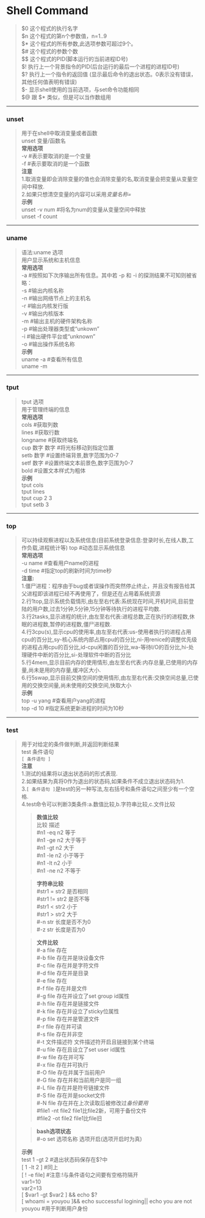 # Shell Command
> $0 这个程式的执行名字   
> $n 这个程式的第n个参数值，n=1..9  
> $\* 这个程式的所有参数,此选项参数可超过9个。   
> $# 这个程式的参数个数  
> $$ 这个程式的PID(脚本运行的当前进程ID号)   
> $! 执行上一个背景指令的PID(后台运行的最后一个进程的进程ID号)  
> $? 执行上一个指令的返回值 (显示最后命令的退出状态。0表示没有错误，其他任何值表明有错误)  
> $- 显示shell使用的当前选项，与set命令功能相同    
> $@ 跟 $* 类似，但是可以当作数组用     
****
### unset
> 用于在shell中取消变量或者函数      
> unset 变量/函数名             
> **常用选项**        
> -v			#表示要取消的是一个变量     
> -f			#表示要取消的是一个函数     
> **注意**      
> 1.取消变量即会消除变量的值也会消除变量的名,取消变量会把变量从变量空间中释放.    
> 2.如果只想清空变量的内容可以采用*变量名称=*      
> **示例**       
> unset -v num		#将名为num的变量从变量空间中释放       
> unset -f count         
****       
### uname      
> 语法:uname 选项     
> 用户显示系统和主机信息        
> **常用选项**        
> -a	#按照如下次序输出所有信息。其中若 -p 和 -i 的探测结果不可知则被省略：       
> -s	#输出内核名称        
> -n	#输出网络节点上的主机名      
> -r	#输出内核发行版       
> -v	#输出内核版本       
> -m	#输出主机的硬件架构名称        
> -p	#输出处理器类型或“unkown”      
> -i	#输出硬件平台或“unknown”         
> -o	#输出操作系统名称       
> **示例**     
> uname -a	#查看所有信息     
> uname -m              
****
### tput
> tput 选项          
> 用于管理终端的信息          
> **常用选项**           
> cols			#获取列数   
> lines			#获取行数   
> longname		#获取终端名         
> cup 数字 数字		#将光标移动到指定位置          
> setb 数字		#设置终端背景,数字范围为0-7         
> setf 数字		#设置终端文本前景色,数字范围为0-7         
> bold			#设置文本样式为粗体         
> **示例**       
> tput cols        
> tput lines      
> tput cup 2 3         
> tput setb 3        
**** 
### top        
> 可以持续观察进程以及系统信息(目前系统登录信息:登录时长,在线人数,工作负载,进程统计等)
> top		#动态显示系统信息            
> **常用选项**      
> -u name		#查看用户name的进程           
> -d time		#指定top的刷新时间为time秒             
> **注意:**           
> 1.僵尸进程：程序由于bug或者误操作而突然停止终止，并且没有报告给其父进程即该进程已经不再使用了，但是还在占用着系统资源                     
> 2.行1top,显示系统负载情形,由左至右代表:系统现在时间,开机时间,目前登陆的用户数,过去1分钟,5分钟,15分钟等待执行的进程平均数.                      
> 3.行2tasks,显示进程的统计,由左至右代表:进程总数,正在执行的进程数,休眠的进程数,暂停的进程数,僵尸进程数.             
> 4.行3cpu(s),显示cpu的使用率,由左至右代表:us-使用者执行的进程占用cpu的百分比,sy-核心系统内部占用cpu的百分比,ni-用renice的调整优先级的进程占用cpu的百分比,id-cpu闲置的百分比,wa-等待I/O的百分比,hi-处理硬件中断的百分比,si-处理软件中断的百分比                        
> 5.行4mem,显示目前内存的使用情形,由左至右代表:内存总量,已使用的内存量,尚未是用的内存量,缓冲区大小.                      
> 6.行5swap,显示目前交换空间的使用情形,由左至右代表:交换空间总量,已使用的交换空间量,尚未使用的交换空间,快取大小              
> **示例**          
> top -u yang	#查看用户yang的进程        
> top -d 10	#指定系统更新进程的时间为10秒            
****
### test
> 用于对给定的条件做判断,并返回判断结果           
> test 条件语句      
> `[ 条件语句 ]`       
> **注意**        
> 1.测试的结果将以退出状态码的形式表现.         
> 2.<font colot=#0099ff>如果结果为真将0作为退出的状态码,如果条件不成立退出状态码为1.</font>          
> 3.`[ 条件语句 ]`是test的另一种写法,左右括号和条件语句之间至少有一个空格.        
> 4.test命令可以判断3类条件:a.数值比较,b.字符串比较,c.文件比较           
>> **数值比较**         
比较			描述       
#n1 -eq n2		等于      
#n1 -ge n2		大于等于     
#n1 -gt n2		大于   
#n1 -le n2		小于等于      
#n1 -lt n2		小于         
#n1 -ne n2		不等于   
>
>> **字符串比较**       
#str1 = str2		是否相同         
#str1 != str2		是否不等     
#str1 < str2		小于    
#str1 > str2		大于          
#-n str			长度是否不为0         
#-z str			长度是否为0     
>
>> **文件比较**      
#-a file		存在       
#-b file		存在并是块设备文件        
#-c file		存在并是字符文件     
#-d file		存在并是目录     
#-e file		存在        
#-f file		存在并是文件        
#-g file		存在并设立了set group id属性      
#-h file		存在并是链接文件       
#-k file		存在并设立了sticky位属性      
#-p file		存在并是管道文件             
#-r file		存在并可读      
#-s file		存在并非空          
#-t 文件描述符		文件描述符开启且链接到某个终端   
#-u file		存在且设立了set user id属性    
#-w file		存在并可写     
#-x file		存在并可执行                  
#-O file		存在并属于当前用户                            
#-G file		存在并和当前用户是同一组      
#-L file		存在并是符号链接文件  
#-S file		存在并是socket文件                     
#-N file		存在并在上次读取后被修改过*备份要用*           
#file1 -nt file2	file1比file2新，可用于备份文件         
#file2 -ot file2	file1比file旧    
>
>> **bash选项状态**     
#-o set 选项名称	选项开启(选项开启时为真)           
>
> **示例**                     
test 1 -gt 2		#退出状态码保存在$?中                 
[ 1 -lt 2 ]		#同上             
[ ! -e file]		#注意:!与条件语句之间要有空格符隔开          
var1=10        
var2=13                  
[ $var1 -gt $var2 ] && echo $?     
[ whoami = youyou ]&& echo successful logining|| echo you are not youyou			#用于判断用户身份         
